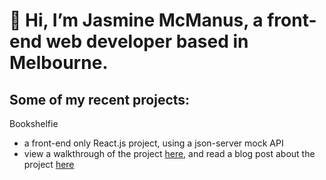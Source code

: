 # 👋 Hi, I’m Jasmine McManus, a front-end web developer based in Melbourne.

## Some of my recent projects:

Bookshelfie
- a front-end only React.js project, using a json-server mock API
- view a walkthrough of the project [here](https://www.youtube.com/watch?v=G_sFiCagRLI), and read a blog post about the project [here](https://medium.com/@jasmine.mcmanus/book-shelfie-my-react-app-journey-4ed67d753df4)
